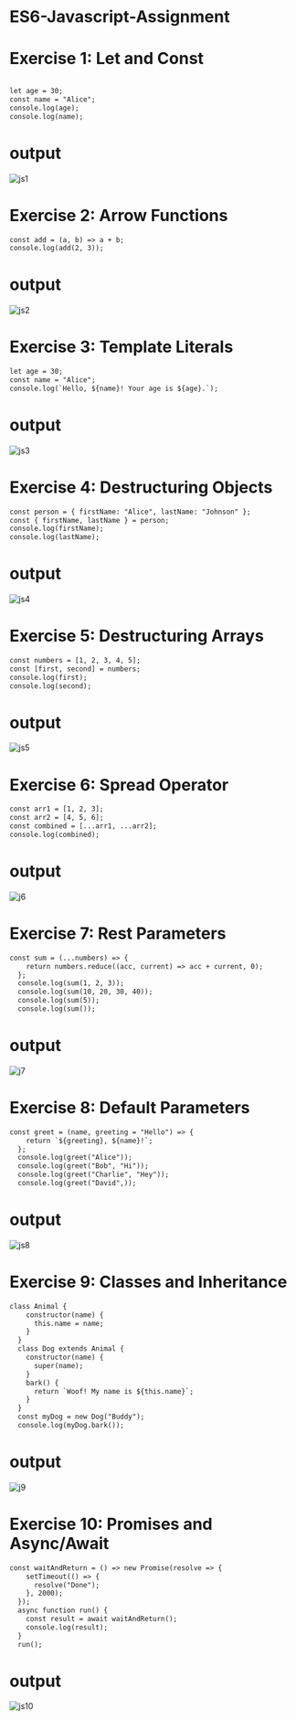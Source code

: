 # ES6-Javascript-Assignment
# Exercise 1: Let and Const
```html

let age = 30;
const name = "Alice";
console.log(age); 
console.log(name); 
```
# output
![js1](https://github.com/PrakashG-2002/ES6-Javascript-Assignment/assets/144507749/82a9d582-e5ad-4bf5-998a-7c9e823ec798)

# Exercise 2: Arrow Functions
```html
const add = (a, b) => a + b;
console.log(add(2, 3)); 
```
# output
![js2](https://github.com/PrakashG-2002/ES6-Javascript-Assignment/assets/144507749/739ca3f7-3223-4e73-a2f5-ffb6247acd29)

# Exercise 3: Template Literals
```html
let age = 30;
const name = "Alice";
console.log(`Hello, ${name}! Your age is ${age}.`);
```
# output
![js3](https://github.com/PrakashG-2002/ES6-Javascript-Assignment/assets/144507749/49e6dd20-279a-4b7c-a118-f4164f68719d)

# Exercise 4: Destructuring Objects
```html
const person = { firstName: "Alice", lastName: "Johnson" };
const { firstName, lastName } = person;
console.log(firstName); 
console.log(lastName);  
```
# output
![js4](https://github.com/PrakashG-2002/ES6-Javascript-Assignment/assets/144507749/6923dcb4-d1b0-4dc4-a23f-dd6587a17634)

# Exercise 5: Destructuring Arrays
```html
const numbers = [1, 2, 3, 4, 5];
const [first, second] = numbers;
console.log(first);  
console.log(second); 
```
# output
![js5](https://github.com/PrakashG-2002/ES6-Javascript-Assignment/assets/144507749/2e764ee1-18a4-49c8-827a-13c16c40f491)

# Exercise 6: Spread Operator
```html
const arr1 = [1, 2, 3];
const arr2 = [4, 5, 6];
const combined = [...arr1, ...arr2];
console.log(combined);
```
# output
![j6](https://github.com/PrakashG-2002/ES6-Javascript-Assignment/assets/144507749/f03686f0-9bab-4351-94a8-9362607ddef2)

# Exercise 7: Rest Parameters
```html
const sum = (...numbers) => {
    return numbers.reduce((acc, current) => acc + current, 0);
  };
  console.log(sum(1, 2, 3));       
  console.log(sum(10, 20, 30, 40)); 
  console.log(sum(5));              
  console.log(sum());             
  ```
# output
![j7](https://github.com/PrakashG-2002/ES6-Javascript-Assignment/assets/144507749/07f61771-0999-4d38-bd4d-9ab04d8b0896)

# Exercise 8: Default Parameters
```html
const greet = (name, greeting = "Hello") => {
    return `${greeting}, ${name}!`;
  };
  console.log(greet("Alice"));          
  console.log(greet("Bob", "Hi"));      
  console.log(greet("Charlie", "Hey")); 
  console.log(greet("David",));         
  ```
# output
![js8](https://github.com/PrakashG-2002/ES6-Javascript-Assignment/assets/144507749/3b71299e-2716-4760-b712-0380ab6c9960)

# Exercise 9: Classes and Inheritance
```html
class Animal {
    constructor(name) {
      this.name = name;
    }
  }
  class Dog extends Animal {
    constructor(name) {
      super(name); 
    }
    bark() {
      return `Woof! My name is ${this.name}`;
    }
  }
  const myDog = new Dog("Buddy");
  console.log(myDog.bark()); 
  ```
# output
![j9](https://github.com/PrakashG-2002/ES6-Javascript-Assignment/assets/144507749/3bee5dfb-7bf1-471a-a875-f6e2dc273e33)

# Exercise 10: Promises and Async/Await
```html
const waitAndReturn = () => new Promise(resolve => {
    setTimeout(() => {
      resolve("Done");
    }, 2000);
  });
  async function run() {
    const result = await waitAndReturn();
    console.log(result); 
  }
  run();
  ```
# output
![js10](https://github.com/PrakashG-2002/ES6-Javascript-Assignment/assets/144507749/4c10c001-f143-46ed-b7eb-768726de0074)
